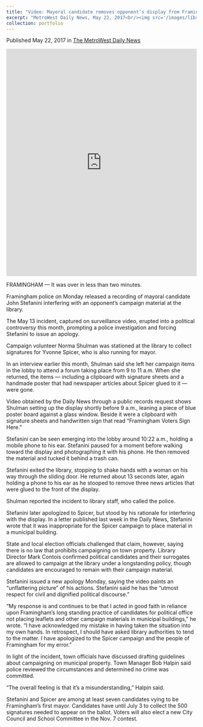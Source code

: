 ```yaml
---
title: "Video: Mayoral candidate removes opponent’s display from Framingham library"
excerpt: "MetroWest Daily News, May 22, 2017<br/><img src='/images/library_video.jpg'>"
collection: portfolio
---
```

Published May 22, 2017 in [The MetroWest Daily News](http://www.metrowestdailynews.com/news/20170522/video-shows-framingham-mayoral-candidate-removing-opponents-display)

<iframe src="https://www.facebook.com/plugins/video.php?href=https%3A%2F%2Fwww.facebook.com%2FMetroWestDailyNews%2Fvideos%2F1688458547848233%2F&show_text=1&width=560" width="100%" height="600" style="border:none;overflow:hidden" scrolling="no" frameborder="0" allowTransparency="true"></iframe>

FRAMINGHAM — It was over in less than two minutes.

Framingham police on Monday released a recording of mayoral candidate John Stefanini interfering with an opponent’s campaign material at the library.

The May 13 incident, captured on surveillance video, erupted into a political controversy this month, prompting a police investigation and forcing Stefanini to issue an apology.

Campaign volunteer Norma Shulman was stationed at the library to collect signatures for Yvonne Spicer, who is also running for mayor.

In an interview earlier this month, Shulman said she left her campaign items in the lobby to attend a forum taking place from 9 to 11 a.m. When she returned, the items — including a clipboard with signature sheets and a handmade poster that had newspaper articles about Spicer glued to it — were gone.

Video obtained by the Daily News through a public records request shows Shulman setting up the display shortly before 9 a.m., leaning a piece of blue poster board against a glass window. Beside it were a clipboard with signature sheets and handwritten sign that read “Framingham Voters Sign Here.”

Stefanini can be seen emerging into the lobby around 10:22 a.m., holding a mobile phone to his ear. Stefanini paused for a moment before walking toward the display and photographing it with his phone. He then removed the material and tucked it behind a trash can.

Stefanini exited the library, stopping to shake hands with a woman on his way through the sliding door. He returned about 13 seconds later, again holding a phone to his ear as he stooped to remove three news articles that were glued to the front of the display.

Shulman reported the incident to library staff, who called the police.


Stefanini later apologized to Spicer, but stood by his rationale for interfering with the display. In a letter published last week in the Daily News, Stefanini wrote that it was inappropriate for the Spicer campaign to place material in a municipal building.

State and local election officials challenged that claim, however, saying there is no law that prohibits campaigning on town property. Library Director Mark Contois confirmed political candidates and their surrogates are allowed to campaign at the library under a longstanding policy, though candidates are encouraged to remain with their campaign material.

Stefanini issued a new apology Monday, saying the video paints an “unflattering picture” of his actions. Stefanini said he has the “utmost respect for civil and dignified political discourse.”

“My response is and continues to be that I acted in good faith in reliance upon Framingham’s long standing practice of candidates for political office not placing leaflets and other campaign materials in municipal buildings,” he wrote. “I have acknowledged my mistake in having taken the situation into my own hands. In retrospect, I should have asked library authorities to tend to the matter. I have apologized to the Spicer campaign and the people of Framingham for my error.”

In light of the incident, town officials have discussed drafting guidelines about campaigning on municipal property. Town Manager Bob Halpin said police reviewed the circumstances and determined no crime was committed.

“The overall feeling is that it’s a misunderstanding,” Halpin said.

Stefanini and Spicer are among at least seven candidates vying to be Framingham’s first mayor. Candidates have until July 3 to collect the 500 signatures needed to appear on the ballot. Voters will also elect a new City Council and School Committee in the Nov. 7 contest.
